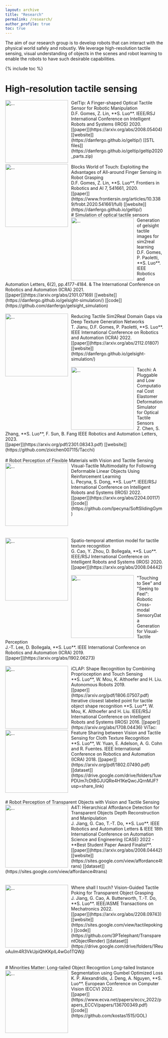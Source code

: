 ```yaml
---
layout: archive
title: "Research"
permalink: /research/
author_profile: true
toc: true
---
```


The aim of our research group is to develop robots that can interact with the physical world safely and robustly. We leverage high-resolution tactile sensing, visual understanding of objects in the scenes and robot learning to enable the robots to have such desirable capabilities. 

{% include toc %}

<!-- # Research Keywords -->

<!-- <br />
<img align="center" width="800" src="{{ site.url }}/images/WordCloudResearch.png" alt="...">
<br />
 -->
# High-resolution tactile sensing

<img align="left" width="200" style="margin-right: 10px" src="{{ site.url }}/images/research/GelTip.jpeg" alt="...">
GelTip: A Finger-shaped Optical Tactile Sensor for Robotic Manipulation <br />
D.F. Gomes, Z. Lin, **S. Luo**. IEEE/RSJ International Conference on Intelligent Robots and Systems (IROS) 2020. <br />
[[paper]](https://arxiv.org/abs/2008.05404) [[website]](https://danfergo.github.io/geltip/) [[STL files]](https://danfergo.github.io/geltip/geltip2020_parts.zip)

<br />
<br />
<img align="left" width="200" style="margin-right: 10px" src="{{ site.url }}/images/research/exp_world_blocks.gif" alt="...">
Blocks World of Touch: Exploiting the Advantages of All-around Finger Sensing in Robot Grasping <br />
D.F. Gomes, Z. Lin, **S. Luo**. Frontiers in Robotics and AI 7, 541661, 2020. <br />
[[paper]](https://www.frontiersin.org/articles/10.3389/frobt.2020.541661/full) [[website]](https://danfergo.github.io/geltip/)

<br />
# Simulation of optical tactile sensors
<img align="left" width="200" style="margin-right: 10px" src="{{ site.url }}/images/research/simulation_GelSight.gif" alt="...">
Generation of gelsight tactile images for sim2real learning <br />
D.F. Gomes, P. Paoletti, **S. Luo**. IEEE Robotics and Automation Letters, 6(2), pp.4177-4184. & The International Conference on Robotics and Automation (ICRA) 2021. <br />
[[paper]](https://arxiv.org/abs/2101.07169) [[website]](https://danfergo.github.io/gelsight-simulation/) [[code]](https://github.com/danfergo/gelsight_simulation)
<br />
<br />
<img align="left" width="200" style="margin-right: 10px" src="{{ site.url }}/images/research/ICRA2022_Tudor.png" alt="...">
Reducing Tactile Sim2Real Domain Gaps via Deep Texture Generation Networks <br />
T. Jianu, D.F. Gomes, P. Paoletti, **S. Luo**. IEEE International Conference on Robotics and Automation (ICRA) 2022. <br />
[[paper]](https://arxiv.org/abs/2112.01807) [[website]](https://danfergo.github.io/gelsight-simulation/)
<br />
<br />
<img align="left" width="200" style="margin-right: 10px" src="{{ site.url }}/images/research/Tacchi.gif" alt="...">
Tacchi: A Pluggable and Low Computational Cost Elastomer Deformation Simulator for Optical Tactile Sensors <br />
Z. Chen, S. Zhang, **S. Luo**, F. Sun, B. Fang IEEE Robotics and Automation Letters, 2023. <br />
[[paper]](https://arxiv.org/pdf/2301.08343.pdf) [[website]](https://github.com/zixichen007115/Tacchi)

<br />
<br />
# Robot Perception of Flexible Materials with Vision and Tactile Sensing

<img align="left" width="200" style="margin-right: 10px" src="{{ site.url }}/images/research/LeszekIROS2022.gif" alt="...">
Visual-Tactile Multimodality for Following Deformable Linear Objects Using Reinforcement Learning <br />
L. Pecyna, S. Dong, **S. Luo**. IEEE/RSJ International Conference on Intelligent Robots and Systems (IROS) 2022. <br />
[[paper]](https://arxiv.org/abs/2204.00117) [[code]](https://github.com/lpecyna/SoftSlidingGym)
<br />
<br />
<br />
<br />
<br />
<img align="left" width="200" style="margin-right: 10px" src="{{ site.url }}/images/research/TactileAttention.png" alt="...">
Spatio-temporal attention model for tactile texture recognition <br />
G. Cao, Y. Zhou, D. Bollegala, **S. Luo**. IEEE/RSJ International Conference on Intelligent Robots and Systems (IROS) 2020. [[paper]](https://arxiv.org/abs/2008.04442)
<br />
<br />
<img align="left" width="200" style="margin-right: 10px" src="{{ site.url }}/images/research/T2S_S2T.png" alt="...">
"Touching to See" and "Seeing to Feel": Robotic Cross-modal SensoryData Generation for Visual-Tactile Perception <br />
J.-T. Lee, D. Bollegala, **S. Luo**. IEEE International Conference on Robotics and Automation (ICRA) 2019. <br />
[[paper]](https://arxiv.org/abs/1902.06273)
<br />
<br />
<img align="left" width="200" style="margin-right: 10px" src="{{ site.url }}/images/research/iCLAP.png" alt="...">
iCLAP: Shape Recognition by Combining Proprioception and Touch Sensing <br />
**S. Luo**, W. Mou, K. Althoefer and H. Liu. Autonomous Robots 2019. <br />
[[paper]](https://arxiv.org/pdf/1806.07507.pdf) <br />
Iterative closest labeled point for tactile object shape recognition
**S. Luo**, W. Mou, K. Althoefer and H. Liu. IEEE/RSJ International Conference on Intelligent Robots and Systems (IROS) 2016.
[[paper]](https://arxiv.org/abs/1708.04436)

<img align="left" width="200" style="margin-right: 10px" src="{{ site.url }}/images/research/ViTac_ICRA2018.png" alt="...">
ViTac: Feature Sharing between Vision and Tactile Sensing for Cloth Texture Recognition <br />
**S. Luo**, W. Yuan, E. Adelson, A. G. Cohn and R. Fuentes. IEEE International Conference on Robotics and Automation (ICRA) 2018. [[paper]](https://arxiv.org/pdf/1802.07490.pdf) [[dataset]](https://drive.google.com/drive/folders/1uwPDUm7cDtBGJUQRe4H1KeQwcJQrnMJF?usp=share_link) <br />

<br />
<br />
# Robot Perception of Transparent Objects with Vision and Tactile Sensing

<img align="left" width="200" style="margin-right: 10px" src="{{ site.url }}/images/research/A4T.gif" alt="...">
A4T: Hierarchical Affordance Detection for Transparent Objects Depth Reconstruction and Manipulation  <br />
J. Jiang, G. Cao, T.-T. Do, **S. Luo**. IEEE Robotics and Automation Letters & IEEE 18th International Conference on Automation Science and Engineering (CASE) 2022 - **Best Student Paper Award Finalist**. [[paper]](https://arxiv.org/abs/2008.04442) [[website]](https://sites.google.com/view/affordance4trans) [[dataset]](https://sites.google.com/view/affordance4trans) <br />
<br />
<br />
<img align="left" width="200" style="margin-right: 10px" src="{{ site.url }}/images/research/Where2Touch.gif" alt="...">
Where shall I touch? Vision-Guided Tactile Poking for Transparent Object Grasping <br />
J. Jiang, G. Cao, A. Butterworth, T.-T. Do, **S. Luo**. IEEE/ASME Transactions on Mechatronics 2022. <br />
[[paper]](https://arxiv.org/abs/2208.09743) [[website]](https://sites.google.com/view/tactilepoking) [[code]](https://github.com/3PTelephant/TransparentObjectRender) [[dataset]](https://drive.google.com/drive/folders/1ReuoAuIm4R3VkUpiQhKKpIL4wGo1TQWj) <br />

<br />
<br />
# Minorities Matter: Long-tailed Object Recogntion
<img align="left" width="200" style="margin-right: 10px" src="{{ site.url }}/images/research/Gumbel.jpg" alt="...">
Long-tailed Instance Segmentation using Gumbel Optimized Loss <br />
K. P. Alexandridis, J. Deng, A. Nguyen, **S. Luo**. European Conference on Computer Vision (ECCV) 2022. <br />
[[paper]](https://www.ecva.net/papers/eccv_2022/papers_ECCV/papers/136700349.pdf) [[code]](https://github.com/kostas1515/GOL) <br />
